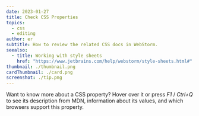 ```yaml
---
date: 2023-01-27
title: Check CSS Properties
topics:
  - css
  - editing
author: er
subtitle: How to review the related CSS docs in WebStorm.
seealso:
  - title: Working with style sheets
    href: "https://www.jetbrains.com/help/webstorm/style-sheets.html#"
thumbnail: ./thumbnail.png
cardThumbnail: ./card.png
screenshot: ./tip.png
---
```


Want to know more about a CSS property? Hover over it or press _F1_ / _Ctrl+Q_ to see its description from MDN, information about its values, and which browsers support this property.
